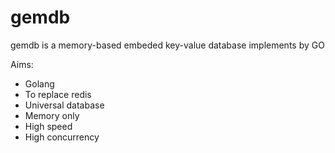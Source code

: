 # gemdb
gemdb is a memory-based embeded  key-value database implements by GO


Aims:

  - Golang
  - To replace redis
  - Universal database
  - Memory only
  - High speed
  - High concurrency
  
